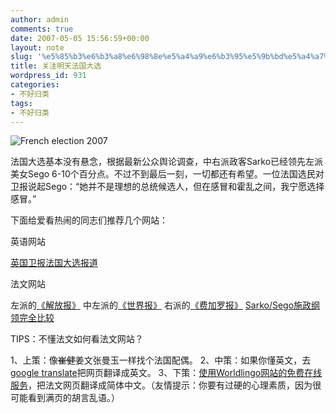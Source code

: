 ```yaml
---
author: admin
comments: true
date: 2007-05-05 15:56:59+00:00
layout: note
slug: '%e5%85%b3%e6%b3%a8%e6%98%8e%e5%a4%a9%e6%b3%95%e5%9b%bd%e5%a4%a7%e9%80%89'
title: 关注明天法国大选
wordpress_id: 931
categories:
- 不好归类
tags:
- 不好归类
---
```


![French election 2007](http://farm1.static.flickr.com/185/485135239_9929bb3820_m.jpg)

法国大选基本没有悬念，根据最新公众舆论调查，中右派政客Sarko已经领先左派美女Sego 6-10个百分点。不过不到最后一刻，一切都还有希望。一位法国选民对卫报说起Sego：“她并不是理想的总统候选人，但在感冒和霍乱之间，我宁愿选择感冒。”

下面给爱看热闹的同志们推荐几个网站：

英语网站

[英国卫报法国大选报道](http://www.guardian.co.uk/france)

法文网站

左派的[《解放报》](http://www.liberation.fr/)
中左派的[《世界报》](http://www.lemonde.fr/)
右派的[《费加罗报》](http://www.lefigaro.fr)
[Sarko/Sego施政纲领完全比较](http://www.politiquecafe.com/liberation/)

TIPS：不懂法文如何看法文网站？

1、上策：像<del>崔健</del>姜文张曼玉一样找个法国配偶。
2、中策：如果你懂英文，去[google translate](http://www.google.com/translate_t)把网页翻译成英文。
3、下策：[使用Worldlingo网站的免费在线服务](http://www.worldlingo.com/zh/websites/url_translator.html)，把法文网页翻译成简体中文。（友情提示：你要有过硬的心理素质，因为很可能看到满页的胡言乱语。）
